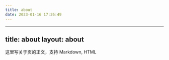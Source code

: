 ```yaml
---
title: about
date: 2023-01-16 17:26:49
---
```


---
title: about
layout: about
---

这里写关于页的正文，支持 Markdown, HTML
